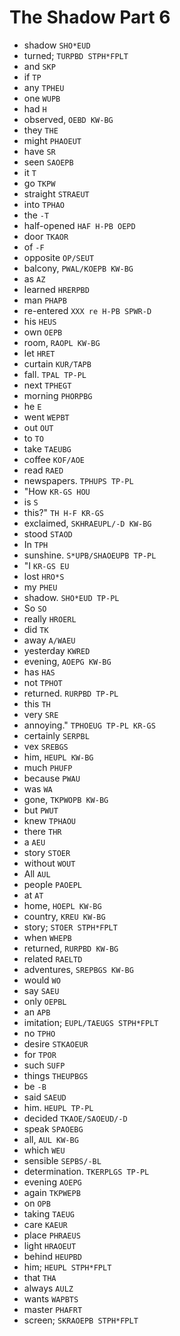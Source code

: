# The Shadow Part 6

* shadow `SHO*EUD`
* turned; `TURPBD STPH*FPLT`
* and `SKP`
* if `TP`
* any `TPHEU`
* one `WUPB`
* had `H`
* observed, `OEBD KW-BG`
* they `THE`
* might `PHAOEUT`
* have `SR`
* seen `SAOEPB`
* it `T`
* go `TKPW`
* straight `STRAEUT`
* into `TPHAO`
* the `-T`
* half-opened `HAF H-PB OEPD`
* door `TKAOR`
* of `-F`
* opposite `OP/SEUT`
* balcony, `PWAL/KOEPB KW-BG`
* as `AZ`
* learned `HRERPBD`
* man `PHAPB`
* re-entered `XXX re H-PB SPWR-D`
* his `HEUS`
* own `OEPB`
* room, `RAOPL KW-BG`
* let `HRET`
* curtain `KUR/TAPB`
* fall. `TPAL TP-PL`
* next `TPHEGT`
* morning `PHORPBG`
* he `E`
* went `WEPBT`
* out `OUT`
* to `TO`
* take `TAEUBG`
* coffee `KOF/AOE`
* read `RAED`
* newspapers. `TPHUPS TP-PL`
* "How `KR-GS HOU`
* is `S`
* this?" `TH H-F KR-GS`
* exclaimed, `SKHRAEUPL/-D KW-BG`
* stood `STAOD`
* In `TPH`
* sunshine. `S*UPB/SHAOEUPB TP-PL`
* "I `KR-GS EU`
* lost `HRO*S`
* my `PHEU`
* shadow. `SHO*EUD TP-PL`
* So `SO`
* really `HROERL`
* did `TK`
* away `A/WAEU`
* yesterday `KWRED`
* evening, `AOEPG KW-BG`
* has `HAS`
* not `TPHOT`
* returned. `RURPBD TP-PL`
* this `TH`
* very `SRE`
* annoying." `TPHOEUG TP-PL KR-GS`
* certainly `SERPBL`
* vex `SREBGS`
* him, `HEUPL KW-BG`
* much `PHUFP`
* because `PWAU`
* was `WA`
* gone, `TKPWOPB KW-BG`
* but `PWUT`
* knew `TPHAOU`
* there `THR`
* a `AEU`
* story `STOER`
* without `WOUT`
* All `AUL`
* people `PAOEPL`
* at `AT`
* home, `HOEPL KW-BG`
* country, `KREU KW-BG`
* story; `STOER STPH*FPLT`
* when `WHEPB`
* returned, `RURPBD KW-BG`
* related `RAELTD`
* adventures, `SREPBGS KW-BG`
* would `WO`
* say `SAEU`
* only `OEPBL`
* an `APB`
* imitation; `EUPL/TAEUGS STPH*FPLT`
* no `TPHO`
* desire `STKAOEUR`
* for `TPOR`
* such `SUFP`
* things `THEUPBGS`
* be `-B`
* said `SAEUD`
* him. `HEUPL TP-PL`
* decided `TKAOE/SAOEUD/-D`
* speak `SPAOEBG`
* all, `AUL KW-BG`
* which `WEU`
* sensible `SEPBS/-BL`
* determination. `TKERPLGS TP-PL`
* evening `AOEPG`
* again `TKPWEPB`
* on `OPB`
* taking `TAEUG`
* care `KAEUR`
* place `PHRAEUS`
* light `HRAOEUT`
* behind `HEUPBD`
* him; `HEUPL STPH*FPLT`
* that `THA`
* always `AULZ`
* wants `WAPBTS`
* master `PHAFRT`
* screen; `SKRAOEPB STPH*FPLT`

